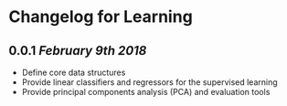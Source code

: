 # Changelog for Learning

## 0.0.1 *February 9th 2018*
  * Define core data structures
  * Provide linear classifiers and regressors for the supervised learning
  * Provide principal components analysis (PCA) and evaluation tools
